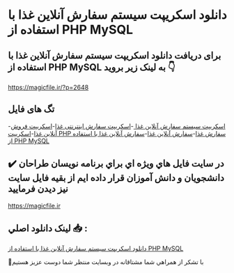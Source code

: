 # دانلود اسکریپت سیستم سفارش آنلاین غذا با استفاده از PHP MySQL

## برای دریافت دانلود اسکریپت سیستم سفارش آنلاین غذا با استفاده از PHP MySQL به لینک زیر بروید 👇

https://magicfile.ir/?p=2648

## تگ های فایل

-[اسکریپت سیستم سفارش آنلاین غذا ](https://magicfile.ir/product/%d8%a7%d8%b3%da%a9%d8%b1%db%8c%d9%be%d8%aa%d8%b3%db%8c%d8%b3%d8%aa%d9%85-%d8%b3%d9%81%d8%a7%d8%b1%d8%b4-%d8%a2%d9%86%d9%84%d8%a7%db%8c%d9%86-%d8%ba%d8%b0%d8%a7-%d8%a8%d8%a7-%d8%a7%d8%b3%d8%aa%d9%81%d8%a7%d8%af%d9%87-%d8%a7%d8%b2-php-mysql/)-[اسکریپت سفارش اینترنتی غذا](https://magicfile.ir/product/%d8%a7%d8%b3%da%a9%d8%b1%db%8c%d9%be%d8%aa%d8%b3%db%8c%d8%b3%d8%aa%d9%85-%d8%b3%d9%81%d8%a7%d8%b1%d8%b4-%d8%a2%d9%86%d9%84%d8%a7%db%8c%d9%86-%d8%ba%d8%b0%d8%a7-%d8%a8%d8%a7-%d8%a7%d8%b3%d8%aa%d9%81%d8%a7%d8%af%d9%87-%d8%a7%d8%b2-php-mysql/)-[اسکریپت فروش آنلاین غذا](https://magicfile.ir/product/%d8%a7%d8%b3%da%a9%d8%b1%db%8c%d9%be%d8%aa%d8%b3%db%8c%d8%b3%d8%aa%d9%85-%d8%b3%d9%81%d8%a7%d8%b1%d8%b4-%d8%a2%d9%86%d9%84%d8%a7%db%8c%d9%86-%d8%ba%d8%b0%d8%a7-%d8%a8%d8%a7-%d8%a7%d8%b3%d8%aa%d9%81%d8%a7%d8%af%d9%87-%d8%a7%d8%b2-php-mysql/)-[اسکریپت PHP سفارش غذا](https://magicfile.ir/product/%d8%a7%d8%b3%da%a9%d8%b1%db%8c%d9%be%d8%aa%d8%b3%db%8c%d8%b3%d8%aa%d9%85-%d8%b3%d9%81%d8%a7%d8%b1%d8%b4-%d8%a2%d9%86%d9%84%d8%a7%db%8c%d9%86-%d8%ba%d8%b0%d8%a7-%d8%a8%d8%a7-%d8%a7%d8%b3%d8%aa%d9%81%d8%a7%d8%af%d9%87-%d8%a7%d8%b2-php-mysql/)-[سفارش آنلاین غذا](https://magicfile.ir/product/%d8%a7%d8%b3%da%a9%d8%b1%db%8c%d9%be%d8%aa%d8%b3%db%8c%d8%b3%d8%aa%d9%85-%d8%b3%d9%81%d8%a7%d8%b1%d8%b4-%d8%a2%d9%86%d9%84%d8%a7%db%8c%d9%86-%d8%ba%d8%b0%d8%a7-%d8%a8%d8%a7-%d8%a7%d8%b3%d8%aa%d9%81%d8%a7%d8%af%d9%87-%d8%a7%d8%b2-php-mysql/)-[سفارش آنلاین غذا با استفاده از PHP MySQL](https://magicfile.ir/product/%d8%a7%d8%b3%da%a9%d8%b1%db%8c%d9%be%d8%aa%d8%b3%db%8c%d8%b3%d8%aa%d9%85-%d8%b3%d9%81%d8%a7%d8%b1%d8%b4-%d8%a2%d9%86%d9%84%d8%a7%db%8c%d9%86-%d8%ba%d8%b0%d8%a7-%d8%a8%d8%a7-%d8%a7%d8%b3%d8%aa%d9%81%d8%a7%d8%af%d9%87-%d8%a7%d8%b2-php-mysql/)

## ✔️ در سايت فايل هاي ويژه اي براي برنامه نويسان طراحان دانشجويان و دانش آموزان قرار داده ايم از بقيه فايل سايت نيز ديدن فرماييد

https://magicfile.ir


## لينک دانلود اصلي 📥 :

[دانلود اسکریپت سیستم سفارش آنلاین غذا با استفاده از PHP MySQL](https://magicfile.ir/product/%d8%a7%d8%b3%da%a9%d8%b1%db%8c%d9%be%d8%aa%d8%b3%db%8c%d8%b3%d8%aa%d9%85-%d8%b3%d9%81%d8%a7%d8%b1%d8%b4-%d8%a2%d9%86%d9%84%d8%a7%db%8c%d9%86-%d8%ba%d8%b0%d8%a7-%d8%a8%d8%a7-%d8%a7%d8%b3%d8%aa%d9%81%d8%a7%d8%af%d9%87-%d8%a7%d8%b2-php-mysql/) 


🙏با تشکر از همراهي شما مشتاقانه در وبسایت منتظر شما دوست عزیز هستیم

